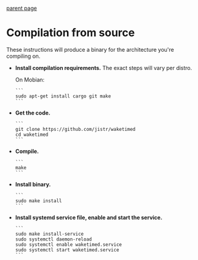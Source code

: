 [parent page](index.md)

# Compilation from source

These instructions will produce a binary for the architecture you're
compiling on.

* **Install compilation requirements.** The exact steps will vary per
  distro.

  On Mobian:

      ```
      sudo apt-get install cargo git make
      ```

* **Get the code.**

      ```
      git clone https://github.com/jistr/waketimed
      cd waketimed
      ```

* **Compile.**

      ```
      make
      ```

* **Install binary.**

      ```
      sudo make install
      ```

* **Install systemd service file, enable and start the service.**

      ```
      sudo make install-service
      sudo systemctl daemon-reload
      sudo systemctl enable waketimed.service
      sudo systemctl start waketimed.service
      ```
